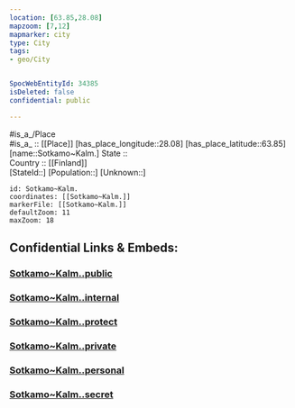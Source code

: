 ```yaml
---
location: [63.85,28.08] 
mapzoom: [7,12] 
mapmarker: city 
type: City
tags:
- geo/City


SpocWebEntityId: 34385
isDeleted: false
confidential: public

---
```

#is_a_/Place  
#is_a_ :: [[Place]] 
[has_place_longitude::28.08] 
[has_place_latitude::63.85] 
[name::Sotkamo~Kalm.] 
State ::  
Country :: [[Finland]]  
[StateId::] 
[Population::] 
[Unknown::] 


```leaflet
id: Sotkamo~Kalm.
coordinates: [[Sotkamo~Kalm.]] 
markerFile: [[Sotkamo~Kalm.]] 
defaultZoom: 11 
maxZoom: 18
```


## Confidential Links & Embeds: 

### [Sotkamo~Kalm..public](/_public/\Earth\Continent\Europe\Europe~North\Finland\Provinces~Finland\Oulu\counties~Oulu\Kainuu\CitySotkamo~Kalm..public.md) 

### [Sotkamo~Kalm..internal](/_internal/\Earth\Continent\Europe\Europe~North\Finland\Provinces~Finland\Oulu\counties~Oulu\Kainuu\CitySotkamo~Kalm..internal.md) 

### [Sotkamo~Kalm..protect](/_protect/\Earth\Continent\Europe\Europe~North\Finland\Provinces~Finland\Oulu\counties~Oulu\Kainuu\CitySotkamo~Kalm..protect.md) 

### [Sotkamo~Kalm..private](/_private/\Earth\Continent\Europe\Europe~North\Finland\Provinces~Finland\Oulu\counties~Oulu\Kainuu\CitySotkamo~Kalm..private.md) 

### [Sotkamo~Kalm..personal](/_personal/\Earth\Continent\Europe\Europe~North\Finland\Provinces~Finland\Oulu\counties~Oulu\Kainuu\CitySotkamo~Kalm..personal.md) 

### [Sotkamo~Kalm..secret](/_secret/\Earth\Continent\Europe\Europe~North\Finland\Provinces~Finland\Oulu\counties~Oulu\Kainuu\CitySotkamo~Kalm..secret.md)

